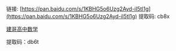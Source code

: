 链接: [https://pan.baidu.com/s/1KBHG5o6Uzg2Ayd-iI5tl1g](https://pan.baidu.com/s/1KBHG5o6Uzg2Ayd-iI5tl1g) 提取码: cb8x

[建哥高中数学](https://pan.baidu.com/s/1nUiDkmvihDyayjNStHtVNQ) 

提取码：db6t
